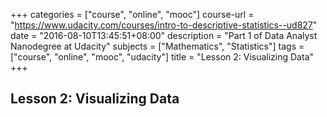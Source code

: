 +++
categories = ["course", "online", "mooc"]
course-url = "https://www.udacity.com/courses/intro-to-descriptive-statistics--ud827"
date = "2016-08-10T13:45:51+08:00"
description = "Part 1 of Data Analyst Nanodegree at Udacity"
subjects = ["Mathematics", "Statistics"]
tags = ["course", "online", "mooc", "udacity"]
title = "Lesson 2: Visualizing Data"
+++

## Lesson 2: Visualizing Data ##

